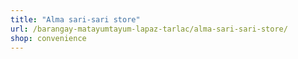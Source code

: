 ```yaml
---
title: "Alma sari-sari store"
url: /barangay-matayumtayum-lapaz-tarlac/alma-sari-sari-store/
shop: convenience
---
```

